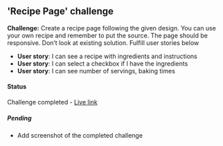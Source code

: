 ## 'Recipe Page' challenge

**Challenge:** Create a recipe page following the given design. You can use your own recipe and remember to put the source. The page should be responsive. Don’t look at existing solution. Fulfill user stories below

- **User story**: I can see a recipe with ingredients and instructions
- **User story**: I can select a checkbox if I have the ingredients
- **User story**: I can see number of servings, baking times

#### Status
Challenge completed - [Live link](https://dev-challenges-io.vimo.vercel.app/responsive_web_developer/recipe-page/index.html)

##### Pending 
- Add screenshot of the completed challenge
